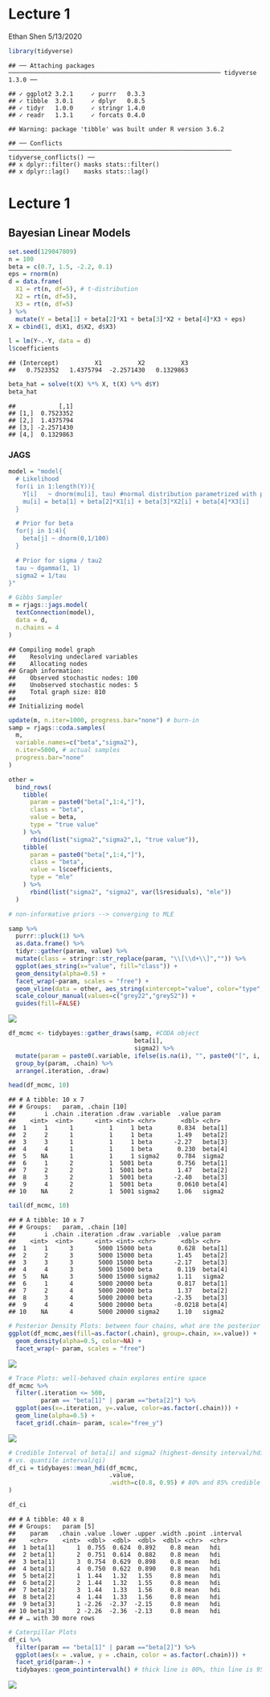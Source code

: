 Lecture 1
================
Ethan Shen
5/13/2020

``` r
library(tidyverse)
```

    ## ── Attaching packages ─────────────────────────────────────────────────────────── tidyverse 1.3.0 ──

    ## ✓ ggplot2 3.2.1     ✓ purrr   0.3.3
    ## ✓ tibble  3.0.1     ✓ dplyr   0.8.5
    ## ✓ tidyr   1.0.0     ✓ stringr 1.4.0
    ## ✓ readr   1.3.1     ✓ forcats 0.4.0

    ## Warning: package 'tibble' was built under R version 3.6.2

    ## ── Conflicts ────────────────────────────────────────────────────────────── tidyverse_conflicts() ──
    ## x dplyr::filter() masks stats::filter()
    ## x dplyr::lag()    masks stats::lag()

# Lecture 1

## Bayesian Linear Models

``` r
set.seed(129047809)
n = 100
beta = c(0.7, 1.5, -2.2, 0.1)
eps = rnorm(n)
d = data.frame(
  X1 = rt(n, df=5), # t-distribution
  X2 = rt(n, df=5),
  X3 = rt(n, df=5)
) %>%
  mutate(Y = beta[1] + beta[2]*X1 + beta[3]*X2 + beta[4]*X3 + eps)
X = cbind(1, d$X1, d$X2, d$X3)

l = lm(Y~.-Y, data = d)
l$coefficients
```

    ## (Intercept)          X1          X2          X3 
    ##   0.7523352   1.4375794  -2.2571430   0.1329863

``` r
beta_hat = solve(t(X) %*% X, t(X) %*% d$Y)
beta_hat
```

    ##            [,1]
    ## [1,]  0.7523352
    ## [2,]  1.4375794
    ## [3,] -2.2571430
    ## [4,]  0.1329863

### JAGS

``` r
model = "model{
  # Likelihood
  for(i in 1:length(Y)){
    Y[i]   ~ dnorm(mu[i], tau) #normal distribution parametrized with precision, NOT variance 
    mu[i] = beta[1] + beta[2]*X1[i] + beta[3]*X2[i] + beta[4]*X3[i]
  }

  # Prior for beta
  for(j in 1:4){
    beta[j] ~ dnorm(0,1/100)
  }

  # Prior for sigma / tau2
  tau ~ dgamma(1, 1)
  sigma2 = 1/tau
}"

# Gibbs Sampler
m = rjags::jags.model(
  textConnection(model), 
  data = d,
  n.chains = 4
) 
```

    ## Compiling model graph
    ##    Resolving undeclared variables
    ##    Allocating nodes
    ## Graph information:
    ##    Observed stochastic nodes: 100
    ##    Unobserved stochastic nodes: 5
    ##    Total graph size: 810
    ## 
    ## Initializing model

``` r
update(m, n.iter=1000, progress.bar="none") # burn-in
samp = rjags::coda.samples(
  m, 
  variable.names=c("beta","sigma2"), 
  n.iter=5000, # actual samples
  progress.bar="none" 
)
```

``` r
other = 
  bind_rows(
    tibble(
      param = paste0("beta[",1:4,"]"),
      class = "beta",
      value = beta,
      type = "true value"
    ) %>%
      rbind(list("sigma2","sigma2",1, "true value")),
    tibble(
      param = paste0("beta[",1:4,"]"),
      class = "beta",
      value = l$coefficients,
      type = "mle"
    ) %>%
      rbind(list("sigma2", "sigma2", var(l$residuals), "mle"))
  )

# non-informative priors --> converging to MLE

samp %>% 
  purrr::pluck(1) %>%
  as.data.frame() %>%
  tidyr::gather(param, value) %>%
  mutate(class = stringr::str_replace(param, "\\[\\d+\\]","")) %>%
  ggplot(aes_string(x="value", fill="class")) +
  geom_density(alpha=0.5) +
  facet_wrap(~param, scales = "free") +
  geom_vline(data = other, aes_string(xintercept="value", color="type", linetype="type"), size=0.8) +
  scale_colour_manual(values=c("grey22","grey52")) +
  guides(fill=FALSE)
```

![](Lec1_files/figure-gfm/unnamed-chunk-4-1.png)<!-- -->

``` r
df_mcmc <- tidybayes::gather_draws(samp, #CODA object
                                   beta[i], 
                                   sigma2) %>%
  mutate(param = paste0(.variable, ifelse(is.na(i), "", paste0("[", i, "]")))) %>%
  group_by(param, .chain) %>%
  arrange(.iteration, .draw)

head(df_mcmc, 10) 
```

    ## # A tibble: 10 x 7
    ## # Groups:   param, .chain [10]
    ##        i .chain .iteration .draw .variable  .value param  
    ##    <int>  <int>      <int> <int> <chr>       <dbl> <chr>  
    ##  1     1      1          1     1 beta       0.834  beta[1]
    ##  2     2      1          1     1 beta       1.49   beta[2]
    ##  3     3      1          1     1 beta      -2.27   beta[3]
    ##  4     4      1          1     1 beta       0.230  beta[4]
    ##  5    NA      1          1     1 sigma2     0.784  sigma2 
    ##  6     1      2          1  5001 beta       0.756  beta[1]
    ##  7     2      2          1  5001 beta       1.47   beta[2]
    ##  8     3      2          1  5001 beta      -2.40   beta[3]
    ##  9     4      2          1  5001 beta       0.0610 beta[4]
    ## 10    NA      2          1  5001 sigma2     1.06   sigma2

``` r
tail(df_mcmc, 10)
```

    ## # A tibble: 10 x 7
    ## # Groups:   param, .chain [10]
    ##        i .chain .iteration .draw .variable  .value param  
    ##    <int>  <int>      <int> <int> <chr>       <dbl> <chr>  
    ##  1     1      3       5000 15000 beta       0.628  beta[1]
    ##  2     2      3       5000 15000 beta       1.45   beta[2]
    ##  3     3      3       5000 15000 beta      -2.17   beta[3]
    ##  4     4      3       5000 15000 beta       0.119  beta[4]
    ##  5    NA      3       5000 15000 sigma2     1.11   sigma2 
    ##  6     1      4       5000 20000 beta       0.817  beta[1]
    ##  7     2      4       5000 20000 beta       1.37   beta[2]
    ##  8     3      4       5000 20000 beta      -2.35   beta[3]
    ##  9     4      4       5000 20000 beta      -0.0218 beta[4]
    ## 10    NA      4       5000 20000 sigma2     1.10   sigma2

``` r
# Posterior Density Plots: between four chains, what are the posterior distributions for beta[1]? (all converge)
ggplot(df_mcmc,aes(fill=as.factor(.chain), group=.chain, x=.value)) +
  geom_density(alpha=0.5, color=NA) +
  facet_wrap(~ param, scales = "free")
```

![](Lec1_files/figure-gfm/unnamed-chunk-5-1.png)<!-- -->

``` r
# Trace Plots: well-behaved chain explores entire space 
df_mcmc %>% 
  filter(.iteration <= 500,
         param == "beta[1]" | param =="beta[2]") %>%
  ggplot(aes(x=.iteration, y=.value, color=as.factor(.chain))) +
  geom_line(alpha=0.5) +
  facet_grid(.chain~ param, scale="free_y") 
```

![](Lec1_files/figure-gfm/unnamed-chunk-5-2.png)<!-- -->

``` r
# Credible Interval of beta[i] and sigma2 (highest-density interval/hdi --> narrowest possible interval that still gives me 95% area, good for very skewed distributions, bad for bimodal distributions 
# vs. quantile interval/qi)
df_ci = tidybayes::mean_hdi(df_mcmc, 
                            .value, 
                            .width=c(0.8, 0.95) # 80% and 85% credible intervals
)

df_ci
```

    ## # A tibble: 40 x 8
    ## # Groups:   param [5]
    ##    param   .chain .value .lower .upper .width .point .interval
    ##    <chr>    <int>  <dbl>  <dbl>  <dbl>  <dbl> <chr>  <chr>    
    ##  1 beta[1]      1  0.755  0.624  0.892    0.8 mean   hdi      
    ##  2 beta[1]      2  0.751  0.614  0.882    0.8 mean   hdi      
    ##  3 beta[1]      3  0.754  0.629  0.898    0.8 mean   hdi      
    ##  4 beta[1]      4  0.750  0.622  0.890    0.8 mean   hdi      
    ##  5 beta[2]      1  1.44   1.32   1.55     0.8 mean   hdi      
    ##  6 beta[2]      2  1.44   1.32   1.55     0.8 mean   hdi      
    ##  7 beta[2]      3  1.44   1.33   1.56     0.8 mean   hdi      
    ##  8 beta[2]      4  1.44   1.33   1.56     0.8 mean   hdi      
    ##  9 beta[3]      1 -2.26  -2.37  -2.15     0.8 mean   hdi      
    ## 10 beta[3]      2 -2.26  -2.36  -2.13     0.8 mean   hdi      
    ## # … with 30 more rows

``` r
# Caterpillar Plots 
df_ci %>% 
  filter(param == "beta[1]" | param =="beta[2]") %>%
  ggplot(aes(x = .value, y = .chain, color = as.factor(.chain))) + 
  facet_grid(param~.) + 
  tidybayes::geom_pointintervalh() # thick line is 80%, thin line is 95%
```

![](Lec1_files/figure-gfm/unnamed-chunk-5-3.png)<!-- -->
